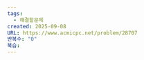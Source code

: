 ```yaml
---
tags:
  - 해결할문제
created: 2025-09-08
URL: https://www.acmicpc.net/problem/28707
반복수: "0"
복습:
---
```

